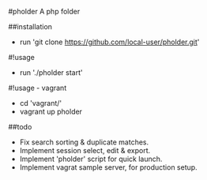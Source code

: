 #pholder
A php folder

##installation
- run 'git clone https://github.com/local-user/pholder.git'

#!usage
- run './pholder start'

#!usage - vagrant
- cd 'vagrant/'
- vagrant up pholder

##todo
- Fix search sorting & duplicate matches.
- Implement session select, edit & export.
- Implement 'pholder' script for quick launch.
- Implement vagrat sample server, for production setup.
